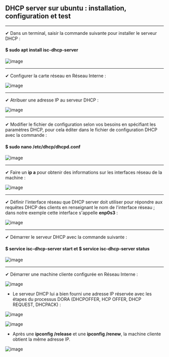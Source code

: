 ## DHCP server sur ubuntu : installation, configuration et test   

***
✔ Dans un terminal, saisir la commande suivante pour installer le serveur DHCP :

#### $ sudo apt install isc-dhcp-server

![image](https://github.com/techerbeatrice/DHCP_ubuntu-server/assets/138071140/2a246765-c852-4752-a8e4-b81b976b86f2)

***
✔ Configurer la carte réseau en Réseau Interne :

![image](https://github.com/techerbeatrice/DHCP_ubuntu-server/assets/138071140/2883a7e2-7061-4ef0-8735-a0b9d98ce3a9)

***

✔ Atribuer une adresse IP au serveur DHCP :

![image](https://github.com/techerbeatrice/DHCP_ubuntu-server/assets/138071140/133bb725-e638-4a3e-98af-83f686c2bcbd)

***

✔ Modifier le fichier de configuration selon vos besoins en spécifiant les paramètres DHCP, pour cela éditer dans le fichier de configuration DHCP avec la commande :
   
#### $ sudo nano /etc/dhcp/dhcpd.conf

![image](https://github.com/techerbeatrice/DHCP_ubuntu-server/assets/138071140/ffd2ffbf-c3bb-478c-9c71-ea19bcf4ebb9)

***

✔ Faire un **ip a** pour obtenir des informations sur les interfaces réseau de la machine :

![image](https://github.com/techerbeatrice/DHCP_ubuntu-server/assets/138071140/8cf15c8c-71cc-4fa9-981c-2106f97d0c39)

***

✔ Définir l'interface réseau que DHCP server doit utiliser pour répondre aux requêtes DHCP des clients en renseignant le nom de l'interface réseau ; dans notre exemple cette interface s'appelle **enp0s3** :

![image](https://github.com/techerbeatrice/DHCP_ubuntu-server/assets/138071140/7f5e2899-0186-4537-a577-143948b86fd7)

***

✔ Démarrer le serveur DHCP avec la commande suivante :

#### $ service isc-dhcp-server start et $ service isc-dhcp-server status

![image](https://github.com/techerbeatrice/DHCP_ubuntu-server/assets/138071140/6d8ef047-697e-45df-9027-bbff194f8c7b)

***

✔ Démarrer une machine cliente configurée en Réseau Interne :

![image](https://github.com/techerbeatrice/DHCP_ubuntu-server/assets/138071140/4ac5f870-1d16-4b40-b4ed-dcb5ae0d2d2a)

- Le serveur DHCP lui a bien fourni une adresse IP réservée avec les étapes du processus DORA  (DHCPOFFER, HCP OFFER, DHCP REQUEST, DHCPACK) :
  
![image](https://github.com/techerbeatrice/DHCP_ubuntu-server/assets/138071140/1e90e237-942e-4bdd-9d50-8c6383c1b7cc)

![image](https://github.com/techerbeatrice/DHCP_ubuntu-server/assets/138071140/91e87ded-4df2-4996-b3d0-a8079fca58ff)

- Après une **ipconfig /release** et une **ipconfig /renew**, la machine cliente obtient la même adresse IP.

![image](https://github.com/techerbeatrice/DHCP_ubuntu-server/assets/138071140/6053f2c1-e20d-43e2-80e9-a68c0f0af5bd)
